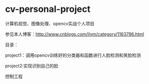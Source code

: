 # cv-personal-project
计算机视觉、图像处理、opencv实战个人项目

参见本人博客：http://www.cnblogs.com/ilym/category/1163796.html

目录：

project1：调用opencv训练好的分类器和函数进行人脸检测和笑脸检测

project2:实现识别自己的脸

控制工程
